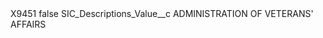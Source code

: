 <?xml version="1.0" encoding="UTF-8"?>
<CustomMetadata xmlns="http://soap.sforce.com/2006/04/metadata" xmlns:xsi="http://www.w3.org/2001/XMLSchema-instance" xmlns:xsd="http://www.w3.org/2001/XMLSchema">
    <label>X9451</label>
    <protected>false</protected>
    <values>
        <field>SIC_Descriptions_Value__c</field>
        <value xsi:type="xsd:string">ADMINISTRATION OF VETERANS&apos; AFFAIRS</value>
    </values>
</CustomMetadata>
